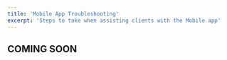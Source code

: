 ```yaml
---
title: 'Mobile App Troubleshooting'
excerpt: 'Steps to take when assisting clients with the Mobile app'
---
```


## COMING SOON
